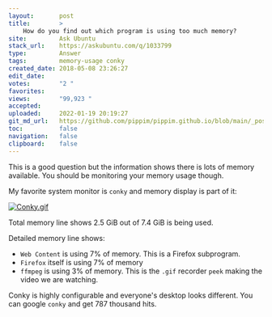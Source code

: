 ```yaml
---
layout:       post
title:        >
    How do you find out which program is using too much memory?
site:         Ask Ubuntu
stack_url:    https://askubuntu.com/q/1033799
type:         Answer
tags:         memory-usage conky
created_date: 2018-05-08 23:26:27
edit_date:    
votes:        "2 "
favorites:    
views:        "99,923 "
accepted:     
uploaded:     2022-01-19 20:19:27
git_md_url:   https://github.com/pippim/pippim.github.io/blob/main/_posts/2018/2018-05-08-How-do-you-find-out-which-program-is-using-too-much-memory^.md
toc:          false
navigation:   false
clipboard:    false
---
```


This is a good question but the information shows there is lots of memory available. You should be monitoring your memory usage though.

My favorite system monitor is `conky` and memory display is part of it:

[![Conky.gif][1]][1]

Total memory line shows 2.5 GiB out of 7.4 GiB is being used.

Detailed memory line shows:

- `Web Content` is using 7% of memory. This is a Firefox subprogram.
- `Firefox` itself is using 7% of memory
- `ffmpeg` is using 3% of memory. This is the `.gif` recorder `peek` making the video we are watching.

Conky is highly configurable and everyone's desktop looks different. You can google `conky` and get 787 thousand hits.

  [1]: https://i.stack.imgur.com/SeTOv.gif
